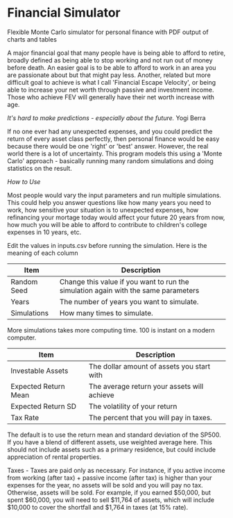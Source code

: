 # Financial Simulator
Flexible Monte Carlo simulator for personal finance with PDF output of charts and tables

A major financial goal that many people have is being able to afford to retire, broadly defined as being able to stop working and not run out of money before death. An easier goal is to be able to afford to work in an area you are passionate about but that might pay less. Another, related but more difficult goal to achieve is what I call 'Financial Escape Velocity', or being able to increase your net worth through passive and investment income. Those who achieve FEV will generally have their net worth increase with age. 

_It's hard to make predictions - especially about the future._ Yogi Berra

If no one ever had any unexpected expenses, and you could predict the return of every asset class perfectly, then personal finance would be easy because there would be one 'right' or 'best' answer. However, the real world there is a lot of uncertainty. This program models this using a 'Monte Carlo' approach - basically running many random simulations and doing statistics on the result. 

*How to Use*

Most people would vary the input parameters and run multiple simulations. This could help you answer questions like how many years you need to work, how sensitive your situation is to unexpected expenses, how refinancing your mortage today would affect your future 20 years from now, how much you will be able to afford to contribute to children's college expenses in 10 years, etc. 

Edit the values in inputs.csv before running the simulation. Here is the meaning of each column

| Item      | Description |
| ----------- | ----------- |
| Random Seed     | Change this value if you want to run the simulation again with the same parameters      |
| Years   | The number of years you want to simulate.        |
| Simulations   | How many times to simulate.       |

More simulations takes more computing time. 100 is instant on a modern computer. 

| Item      | Description |
| ----------- | ----------- |
| Investable Assets   | The dollar amount of assets you start with        |
| Expected Return Mean   | The average return your assets will achieve        |
| Expected Return SD   | The volatility of your return      |
| Tax Rate  | The percent that you will pay in taxes.      |


The default is to use the return mean and standard deviation of the SP500. If you have a blend of different assets, use weighted average here. This should not include assets such as a primary residence, but could include appreciation of rental properties. 

Taxes - Taxes are paid only as necessary. For instance, if you active income from working (after tax) + passive income (after tax) is higher than your expenses for the year, no assets will be sold and you will pay no tax. Otherwise, assets will be sold. For example, if you earned $50,000, but spent $60,000, you will need to sell $11,764 of assets, which will include $10,000 to cover the shortfall and $1,764 in taxes (at 15% rate). 

